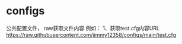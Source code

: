 # configs
公共配置文件， raw获取文件内容
例如：
1、获取test.cfg内容URL  https://raw.githubusercontent.com/jimmy12358/configs/main/test.cfg
